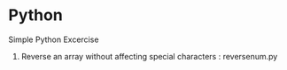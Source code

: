 # Python
Simple Python Excercise
1. Reverse an array without affecting special characters : reversenum.py
